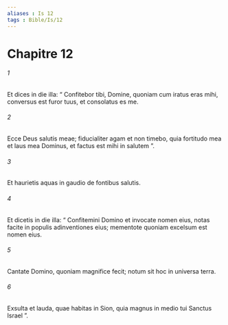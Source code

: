```yaml
---
aliases : Is 12
tags : Bible/Is/12
---
```


# Chapitre 12

###### 1
Et dices in die illa: “ Confitebor tibi, Domine, quoniam cum iratus eras mihi, conversus est furor tuus, et consolatus es me.
###### 2
Ecce Deus salutis meae; fiducialiter agam et non timebo, quia fortitudo mea et laus mea Dominus, et factus est mihi in salutem ”.
###### 3
Et haurietis aquas in gaudio de fontibus salutis.
###### 4
Et dicetis in die illa: “ Confitemini Domino et invocate nomen eius, notas facite in populis adinventiones eius; mementote quoniam excelsum est nomen eius.
###### 5
Cantate Domino, quoniam magnifice fecit; notum sit hoc in universa terra.
###### 6
Exsulta et lauda, quae habitas in Sion, quia magnus in medio tui Sanctus Israel ”.
